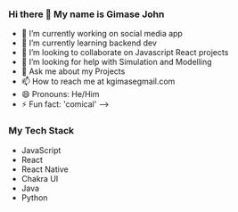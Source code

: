 ### Hi there 👋 My name is Gimase John


- 🔭 I’m currently working on social media app
- 🌱 I’m currently learning backend dev
- 👯 I’m looking to collaborate on Javascript React projects
- 🤔 I’m looking for help with Simulation and Modelling
- 💬 Ask me about my Projects
- 📫 How to reach me at kgimasegmail.com
- 😄 Pronouns: He/Him
- ⚡ Fun fact: 'comical'
-->
### My Tech Stack

- JavaScript
- React
- React Native
- Chakra UI
- Java
- Python

### 
